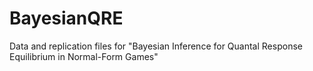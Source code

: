 # BayesianQRE
Data and replication files for "Bayesian Inference for Quantal Response Equilibrium in Normal-Form Games"
